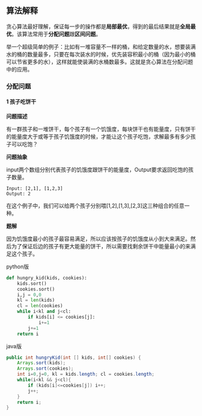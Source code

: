## 算法解释

​	贪心算法最好理解，保证每一步的操作都是**局部最优**，得到的最后结果就是**全局最优**。该算法常用于**分配问题**跟**区间问题**。

​	举一个超级简单的例子：比如有一堆容量不一样的桶，和给定数量的水，想要装满水的桶的数量最多，只要在每次装水的时候，优先装容积最小的桶（因为最小的桶可以节省更多的水），这样就能使装满的水桶数最多。这就是贪心算法在分配问题中的应用。

### 分配问题

#### 1 孩子吃饼干

**问题描述**

有一群孩子和一堆饼干，每个孩子有一个饥饿度，每块饼干也有能量度，只有饼干的能量度大于或等于孩子饥饿度的时候，才能让这个孩子吃饱，求解最多有多少孩子可以吃饱？

**问题抽象**

input两个数组分别代表孩子的饥饿度跟饼干的能量度，Output要求返回吃饱的孩子数量。

```shell
Input: [2,1], [1,2,3]
Output: 2
```

在这个例子中，我们可以给两个孩子分别喂[1,2],[1,3],[2,3]这三种组合的任意一种。

**题解**

因为饥饿度最小的孩子最容易满足，所以应该按孩子的饥饿度从小到大来满足。然后为了保证后边的孩子有更大能量的饼干，所以需要找剩余饼干中能量最小的来满足这个孩子。

python版

```python
def hungry_kid(kids, cookies):
    kids.sort()
    cookies.sort()
    i,j = 0,0
    kl = len(kids)
    cl = len(cookies)
    while i<kl and j<cl:
        if kids[i] <= cookies[j]: 
            i+=1
        j+=1
    return i        
```

java版

```java
public int hungryKid(int [] kids, int[] cookies) {
    Arrays.sort(kids);
    Arrays.sort(cookies);
    int i=0,j=0, kl = kids.length; cl = cookies.length;
    while(i<kl && j<cl){
        if (kids[i]<=cookies[j]) i++;
        j++;
    }
    return i;
}
```

